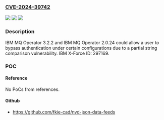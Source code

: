 ### [CVE-2024-39742](https://cve.mitre.org/cgi-bin/cvename.cgi?name=CVE-2024-39742)
![](https://img.shields.io/static/v1?label=Product&message=MQ%20Operator&color=blue)
![](https://img.shields.io/static/v1?label=Version&message=%3D%202.0.24%2C%203.2.2%20&color=brighgreen)
![](https://img.shields.io/static/v1?label=Vulnerability&message=CWE-187%20Partial%20Comparison&color=brighgreen)

### Description

IBM MQ Operator 3.2.2 and IBM MQ Operator 2.0.24 could allow a user to bypass authentication under certain configurations due to a partial string comparison vulnerability.  IBM X-Force ID:  297169.

### POC

#### Reference
No PoCs from references.

#### Github
- https://github.com/fkie-cad/nvd-json-data-feeds

